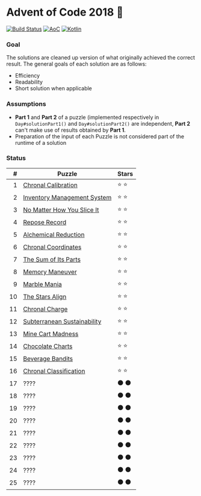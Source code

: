 # Advent of Code 2018 🎅 
[![Build Status](https://travis-ci.org/tuvior/advent-of-code-2018.svg?branch=master)](https://travis-ci.org/tuvior/AdventOfCode2018) [![AoC](https://img.shields.io/badge/AoC-2018-%230F0F23.svg)](https://adventofcode.com/) [![Kotlin](https://img.shields.io/badge/kotlin-1.3.11-%230095D5.svg?logo=kotlin)](https://kotlinlang.org/)
### Goal

The solutions are cleaned up version of what originally achieved the correct result. 
The general goals of each solution are as follows:
- Efficiency
- Readability
- Short solution when applicable

### Assumptions
- **Part 1** and **Part 2** of a puzzle (implemented respectively in `Day#solutionPart1()` and `Day#solutionPart2()` are independent, **Part 2** can't make use of results obtained by **Part 1**.
- Preparation of the input of each Puzzle is not considered part of the runtime of a solution

### Status

|  # | Puzzle                      | Stars |
|---:|-------------------------------|-------|
|  1 | [Chronal Calibration](https://adventofcode.com/2018/day/1)         | ⭐ ⭐ |
|  2 | [Inventory Management System](https://adventofcode.com/2018/day/2) | ⭐ ⭐ |
|  3 | [No Matter How You Slice It](https://adventofcode.com/2018/day/3)  | ⭐ ⭐ |
|  4 | [Repose Record](https://adventofcode.com/2018/day/4)               | ⭐ ⭐ |
|  5 | [Alchemical Reduction](https://adventofcode.com/2018/day/5)        | ⭐ ⭐ |
|  6 | [Chronal Coordinates](https://adventofcode.com/2018/day/6)         | ⭐ ⭐ |
|  7 | [The Sum of Its Parts](https://adventofcode.com/2018/day/7)        | ⭐ ⭐ |
|  8 | [Memory Maneuver](https://adventofcode.com/2018/day/8)             | ⭐ ⭐ |
|  9 | [Marble Mania](https://adventofcode.com/2018/day/9)                | ⭐ ⭐ |
| 10 | [The Stars Align](https://adventofcode.com/2018/day/10)            | ⭐ ⭐ |
| 11 | [Chronal Charge](https://adventofcode.com/2018/day/11)             | ⭐ ⭐ |
| 12 | [Subterranean Sustainability](https://adventofcode.com/2018/day/12)| ⭐ ⭐ |
| 13 | [Mine Cart Madness](https://adventofcode.com/2018/day/13)          | ⭐ ⭐ |
| 14 | [Chocolate Charts](https://adventofcode.com/2018/day/14)           | ⭐ ⭐ |
| 15 | [Beverage Bandits](https://adventofcode.com/2018/day/15)           | ⭐ ⭐ |
| 16 | [Chronal Classification](https://adventofcode.com/2018/day/16)     | ⭐ ⭐ |
| 17 | ????                        | ⚫ ⚫ |
| 18 | ????                        | ⚫ ⚫ |
| 19 | ????                        | ⚫ ⚫ |
| 20 | ????                        | ⚫ ⚫ |
| 21 | ????                        | ⚫ ⚫ |
| 22 | ????                        | ⚫ ⚫ |
| 23 | ????                        | ⚫ ⚫ |
| 24 | ????                        | ⚫ ⚫ |
| 25 | ????                        | ⚫ ⚫ |
